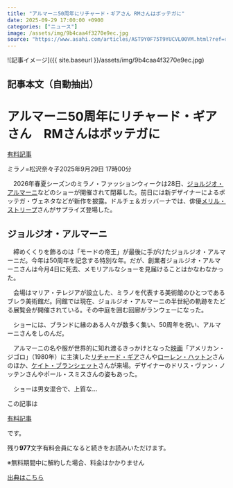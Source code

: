 ```yaml
---
title: "アルマーニ50周年にリチャード・ギアさん RMさんはボッテガに"
date: 2025-09-29 17:00:00 +0900
categories: ["ニュース"]
image: /assets/img/9b4caa4f3270e9ec.jpg
source: "https://www.asahi.com/articles/AST9Y0F75T9YUCVL00VM.html?ref=rss"
---
```


![記事イメージ]({{ site.baseurl }}/assets/img/9b4caa4f3270e9ec.jpg)

## 記事本文（自動抽出）
<div><main role="main" id="main"><p></p><div class="y_Qv3"><h1>アルマーニ50周年にリチャード・ギアさん　RMさんはボッテガに</h1><div class="mhPng"><p><span class="fNPYU Q_Shz"><a href="//www.asahi.com/news/gold.html?iref=com_gold">有料記事</a></span></p><span class="H8KYB">ミラノ=松沢奈々子</span><span class="UDj4P"><time datetime="2025-09-29T08:00:00.000Z">2025年9月29日 17時00分</time></span></div></div><p id="gsm_above_SnsUtilityArea"></p><p x-component-name="CommentHeadline" x-component-data='{"commentCount":0,"commentators":[],"mode":"pc"}'></p><div class="nfyQp"><p>　2026年春夏シーズンのミラノ・ファッションウィークは28日、<a href="//www.asahi.com/topics/word/%E3%82%B8%E3%83%A7%E3%83%AB%E3%82%B8%E3%82%AA%E3%83%BB%E3%82%A2%E3%83%AB%E3%83%9E%E3%83%BC%E3%83%8B.html" title="ジョルジオ・アルマーニ のトピックスを開く" class="eWgMZ">ジョルジオ・アルマーニ</a>などのショーが開催されて閉幕した。前日には新デザイナーによるボッテガ・ヴェネタなどが新作を披露。ドルチェ＆ガッバーナでは、俳優<a href="//www.asahi.com/topics/word/%E3%83%A1%E3%83%AA%E3%83%AB%E3%83%BB%E3%82%B9%E3%83%88%E3%83%AA%E3%83%BC%E3%83%97.html" title="メリル・ストリープ のトピックスを開く" class="eWgMZ">メリル・ストリープ</a>さんがサプライズ登場した。</p><h2 class="smgSC">ジョルジオ・アルマーニ</h2><p>　締めくくりを飾るのは「モードの帝王」が最後に手がけたジョルジオ・アルマーニだ。今年は50周年を記念する特別な年。だが、創業者ジョルジオ・アルマーニさんは今月4日に死去、メモリアルなショーを見届けることはかなわなかった。</p><p>　会場はマリア・テレジアが設立した、ミラノを代表する美術館のひとつであるブレラ美術館だ。同館では現在、ジョルジオ・アルマーニの半世紀の軌跡をたどる展覧会が開催されている。その中庭を囲む回廊がランウェーになった。</p><p>　ショーには、ブランドに縁のある人々が数多く集い、50周年を祝い、アルマーニさんをしのんだ。</p><p>　アルマーニの名や服が世界的に知れ渡るきっかけとなった<a href="//www.asahi.com/topics/word/%E3%82%B7%E3%83%8D%E3%83%9E%E3%83%8B%E3%82%A2%E3%83%BB%E3%82%B5%E3%83%AD%E3%83%B3.html" title="映画 のトピックスを開く" class="eWgMZ">映画</a>「アメリカン・ジゴロ」（1980年）に主演した<a href="//www.asahi.com/topics/word/%E3%83%AA%E3%83%81%E3%83%A3%E3%83%BC%E3%83%89%E3%83%BB%E3%82%AE%E3%82%A2.html" title="リチャード・ギア のトピックスを開く" class="eWgMZ">リチャード・ギア</a>さんや<a href="//www.asahi.com/topics/word/%E3%83%AD%E3%83%BC%E3%83%AC%E3%83%B3%E3%83%BB%E3%83%8F%E3%83%83%E3%83%88%E3%83%B3.html" title="ローレン・ハットン のトピックスを開く" class="eWgMZ">ローレン・ハットン</a>さんのほか、<a href="//www.asahi.com/topics/word/%E3%82%B1%E3%82%A4%E3%83%88%E3%83%BB%E3%83%96%E3%83%A9%E3%83%B3%E3%82%B7%E3%82%A7%E3%83%83%E3%83%88.html" title="ケイト・ブランシェット のトピックスを開く" class="eWgMZ">ケイト・ブランシェット</a>さんが来場。デザイナーのドリス・ヴァン・ノッテンさんやポール・スミスさんの姿もあった。</p><p class="Lujdo">　ショーは男女混合で、上質な…</p></div><p></p><div class="NbZMW"><div class="PxAm1"><p>この記事は</p><img src="//www.asahicom.jp/images/icon_key_gold.png" alt><a href="//www.asahi.com/news/gold.html?iref=com_1kiji_g_0">有料記事</a><p>です。</p><span class="Zgt88">残り<b>977</b>文字</span><span class="hideFromApp">有料会員になると続きをお読みいただけます。</span></div><p class="eQShK">※無料期間中に解約した場合、料金はかかりません</p></div><p x-component-name="WriterProfile" x-component-data='{"writerProfile":{"writerProfileList":[],"isWriterFollowAvailableMember":false},"isFreeArea":true}'></p><p x-component-name="ArticleCommentList" x-component-data='{"commentCount":0,"commentList":[],"shareUrlBase":"https://www.asahi.com/articles/AST9Y0F75T9YUCVL00VM.html","articleId":"AST9Y0F75T9YUCVL00VM","commentIdParam":"","equalCommentIdIndex":-1,"isAuthorized":false,"isFreePlan":false,"isPaidMember":false,"isPresent":false,"isHazard":false,"freeUrlBase":"//www.asahi.com","digitalUrlBase":"//digital.asahi.com"}'></p></main></div>

[出典はこちら](https://www.asahi.com/articles/AST9Y0F75T9YUCVL00VM.html?ref=rss)
